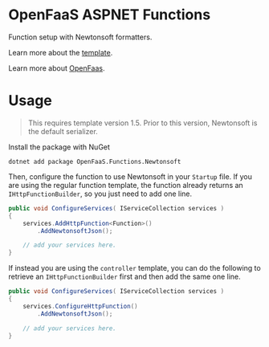 # OpenFaaS ASPNET Functions

Function setup with Newtonsoft formatters.

Learn more about the [template](https://github.com/goncalo-oliveira/faas-aspnet-template).

Learn more about [OpenFaas](https://github.com/openfaas/faas).

# Usage

> This requires template version 1.5. Prior to this version, Newtonsoft is the default serializer.

Install the package with NuGet

```
dotnet add package OpenFaaS.Functions.Newtonsoft
```

Then, configure the function to use Newtonsoft in your `Startup` file. If you are using the regular function template, the function already returns an `IHttpFunctionBuilder`, so you just need to add one line.

```csharp
public void ConfigureServices( IServiceCollection services )
{
    services.AddHttpFunction<Function>()
        .AddNewtonsoftJson();

    // add your services here.
}
```

If instead you are using the `controller` template, you can do the following to retrieve an `IHttpFunctionBuilder` first and then add the same one line.

```csharp
public void ConfigureServices( IServiceCollection services )
{
    services.ConfigureHttpFunction()
        .AddNewtonsoftJson();

    // add your services here.
}
```
